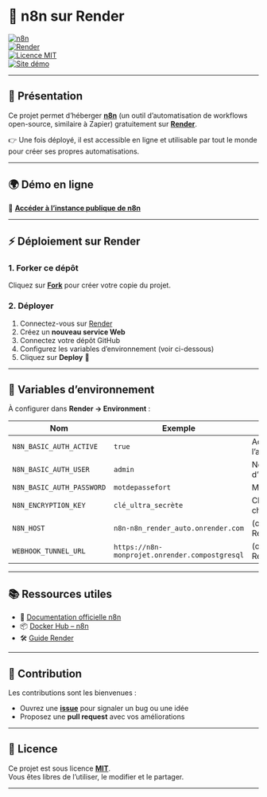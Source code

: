 # 🚀 n8n sur Render

[![n8n](https://img.shields.io/badge/n8n-automatisation-blue?logo=n8n)](https://n8n.io/)  
[![Render](https://img.shields.io/badge/Render-deployment-green?logo=render)](https://render.com/)  
[![Licence MIT](https://img.shields.io/badge/Licence-MIT-yellow.svg)](./LICENSE)  
[![Site démo](https://img.shields.io/badge/Démo-en%20ligne-orange)](https://n8n-render-auto-yf0i.onrender.com)

---

## 📌 Présentation

Ce projet permet d’héberger **[n8n](https://n8n.io/)** (un outil d’automatisation de workflows open-source, similaire à Zapier) gratuitement sur **[Render](https://render.com/)**.  

👉 Une fois déployé, il est accessible en ligne et utilisable par tout le monde pour créer ses propres automatisations.

---

## 🌍 Démo en ligne

🔗 [**Accéder à l’instance publique de n8n**](https://n8n-render-auto-yf0i.onrender.com)  

---

## ⚡ Déploiement sur Render

### 1. Forker ce dépôt
Cliquez sur **[Fork](https://docs.github.com/fr/get-started/quickstart/fork-a-repo)** pour créer votre copie du projet.

### 2. Déployer
1. Connectez-vous sur [Render](https://render.com/)  
2. Créez un **nouveau service Web**  
3. Connectez votre dépôt GitHub  
4. Configurez les variables d’environnement (voir ci-dessous)  
5. Cliquez sur **Deploy** 🚀  

---

## 🔧 Variables d’environnement

À configurer dans **Render → Environment** :

| Nom                       | Exemple           | Description |
|----------------------------|------------------|-------------|
| `N8N_BASIC_AUTH_ACTIVE`   | `true`           | Active l’authentification |
| `N8N_BASIC_AUTH_USER`     | `admin`          | Nom d’utilisateur |
| `N8N_BASIC_AUTH_PASSWORD` | `motdepassefort`  | Mot de passe |
| `N8N_ENCRYPTION_KEY`      | `clé_ultra_secrète` | Clé de chiffrement |
| `N8N_HOST`      | `n8n-n8n_render_auto.onrender.com`    | (optionnel) URL Render |
| `WEBHOOK_TUNNEL_URL`      | `https://n8n-monprojet.onrender.compostgresql`    | (optionnel) URL Render |

---

## 📚 Ressources utiles

- 📖 [Documentation officielle n8n](https://docs.n8n.io/)  
- 📦 [Docker Hub – n8n](https://hub.docker.com/r/n8nio/n8n)  
- 🛠️ [Guide Render](https://render.com/docs)  

---

## 🤝 Contribution

Les contributions sont les bienvenues :  
- Ouvrez une **[issue](../../issues)** pour signaler un bug ou une idée  
- Proposez une **pull request** avec vos améliorations  

---

## 📜 Licence

Ce projet est sous licence **[MIT](./LICENSE)**.  
Vous êtes libres de l’utiliser, le modifier et le partager.  

---